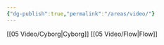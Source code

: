 ```yaml
---
{"dg-publish":true,"permalink":"/areas/video/"}
---
```


[[05   Video/Cyborg\|Cyborg]]
[[05   Video/Flow\|Flow]]
